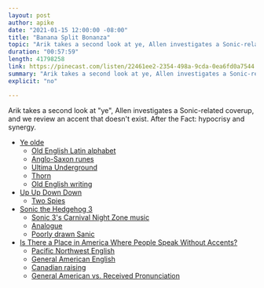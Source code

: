 ```yaml
---
layout: post
author: apike
date: "2021-01-15 12:00:00 -08:00"
title: "Banana Split Bonanza"
topic: "Arik takes a second look at ye, Allen investigates a Sonic-related coverup, and we review an accent that doesn't exist. After the Fact: hypocrisy and synergy."
duration: "00:57:59"
length: 41798258
link: https://pinecast.com/listen/22461ee2-2354-498a-9cda-0ea6fd0a7544.mp3
summary: "Arik takes a second look at ye, Allen investigates a Sonic-related coverup, and we review an accent that doesn't exist. After the Fact: hypocrisy and synergy."
explicit: "no"

---
```


Arik takes a second look at "ye", Allen investigates a Sonic-related coverup, and we review an accent that doesn't exist. After the Fact: hypocrisy and synergy.

- [Ye olde](https://en.wikipedia.org/wiki/Ye_olde)
  - [Old English Latin alphabet](https://en.wikipedia.org/wiki/Old_English_Latin_alphabet)
  - [Anglo-Saxon runes](https://en.wikipedia.org/wiki/Anglo-Saxon_runes)
  - [Ultima Underground](https://en.wikipedia.org/wiki/Ultima_Underworld:_The_Stygian_Abyss)
  - [Thorn](https://en.wikipedia.org/wiki/Thorn_(letter))
  - [Old English writing](https://www.fluentin3months.com/old-english-writing/)
- [Up Up Down Down](http://upup.fm)
  - [Two Spies](https://playspies.com/)
- [Sonic the Hedgehog 3](https://en.wikipedia.org/wiki/Sonic_the_Hedgehog_3)
  - [Sonic 3's Carnival Night Zone music](https://www.youtube.com/watch?v=Zj25mMvK1FA&feature=youtu.be)
  - [Analogue](https://www.analogue.co/)
  - [Poorly drawn Sanic](https://knowyourmeme.com/memes/sanic-hegehog)
- [Is There a Place in America Where People Speak Without Accents?](https://www.atlasobscura.com/articles/is-there-a-place-in-america-where-people-speak-without-accents)
  - [Pacific Northwest English](https://www.babbel.com/en/magazine/pacific-northwest-english)
  - [General American English](https://en.wikipedia.org/wiki/General_American_English)
  - [Canadian raising](https://en.wikipedia.org/wiki/Canadian_raising)
  - [General American vs. Received Pronunciation](https://en.wikipedia.org/wiki/Comparison_of_General_American_and_Received_Pronunciation)
